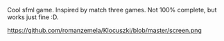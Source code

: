 Cool sfml game. Inspired by match three games.
Not 100% complete, but works just fine :D.

https://github.com/romanzemela/Klocuszki/blob/master/screen.png
